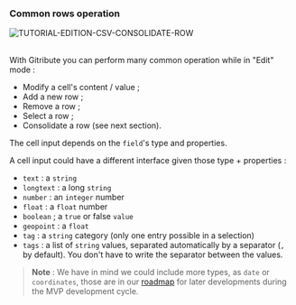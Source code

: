 ### Common rows operation

<div>
  <img
    alt="TUTORIAL-EDITION-CSV-CONSOLIDATE-ROW"
    src="https://raw.githubusercontent.com/multi-coop/gitribute-documentation-content/main/images/tutorial/commented/tutorial-csv-edition.png"
    />
</div>

<br>

With Gitribute you can perform many common operation while in "Edit" mode :

- Modify a cell's content / value ;
- Add a new row ;
- Remove a row ;
- Select a row ;
- Consolidate a row (see next section).

The cell input depends on the `field`'s type and properties.

A cell input could have a different interface given those type + properties :

- `text` :  a `string`
- `longtext` : a long `string`
- `number` : an `integer` number
- `float` : a `float` number
- `boolean` ; a `true` or false `value`
- `geopoint` : a `float`
- `tag` : a `string` category (only one entry possible in a selection)
- `tags` : a list of `string` values, separated automatically by a separator (`,` by default). You don't have to write the separator between the values.

> **Note** : We have in mind we could include more types, as `date` or `coordinates`, those are in our [roadmap](/software) for later developments during the MVP development cycle.
